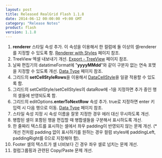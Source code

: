 ```yaml
---
layout: post
title: Released RealGrid Flash 1.1.8
date: 2014-06-12 00:00:00 +9:00 GMT
category: "Release Notes"
product: flash
version: 1.1.8
---
```


1. **renderer** 스타일 속성 추가. 이 속성을 이용해서 한 컬럼에 둘 이상의 셀renderer를 지정할 수 있도록 함. [Renderer with Styles](http://demo.realgrid.com/Renderer/RendererwithStyles/) 페이지 참조.
2. TreeView 엑셀 내보내기 개선. [Export - TreeView](http://demo.realgrid.com/Demo/ExcelTreeView) 페이지 참조.
3. 날짜 편집기의 datatimeFormat에 "**yyyyMMdd**"와 같이 구분자 없는 연속 포맷을 지정할 수 있도록 개선. [Data Type](http://demo.realgrid.com/DataManager/DataType/) 페이지 참조.
4. 그리드의 **setCellStyleRows**을 이용해서 [DataCellStyle](http://demo.realgrid.com/Demo/DataCellStyleRows)을 일괄 적용할 수 있도록 함.
5. 그리드의 setCellStyle/setCellStyles의 dataRow에 -1을 지정하면 추가 중인 행의 셀들에 반영되도록 함.
6. 그리드의 editOptions.**enterToNextRow** 속성 추가. true로 지정하면 enter 키 입력 시 다음 행으로 이동. [Data Type](http://demo.realgrid.com/Editing/Editors/) 페이지 참조.
7. 스타일 속성 지정 시 속성 이름을 잘못 지정한 경우 에러 대신 무시하도록 개선.
8. 병합된 셀이 포함된 행을 편집할 때 병합셀들을 구분해서 표시하도록 개선.
9. 한 줄짜리 텍스트를 표시하는 셀에서 좌우 padding이 반영되지 않는 문제 개선. (* 개선 전처럼 padding 없이 표시하기를 원하는 경우 컬럼 styles에 paddingLeft, paddingRight를 0으로 지정해야 함).
10. Footer 셀의 텍스트가 셀 너비보다 긴 경우 좌우 셀로 넘치는 문제 개선.
11. 컬럼그룹핑과 관련된 Copy/Paste 문제 개선.

